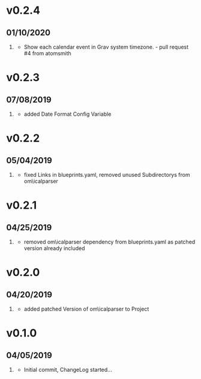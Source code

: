 # v0.2.4
##  01/10/2020

1. [](#new)
    * Show each calendar event in Grav system timezone. - pull request #4 from atomsmith

# v0.2.3
##  07/08/2019

1. [](#new)
    * added Date Format Config Variable

# v0.2.2
##  05/04/2019

1. [](#bugfix)
    * fixed Links in blueprints.yaml, removed unused Subdirectorys from om\icalparser
   
# v0.2.1
##  04/25/2019

1. [](#bugfix)
    * removed om\icalparser dependency from blueprints.yaml as patched version already included
   
# v0.2.0
##  04/20/2019

1. [](#new)
    * added patched Version of om\icalparser to Project

# v0.1.0
##  04/05/2019

1. [](#new)
    * Initial commit, ChangeLog started...
